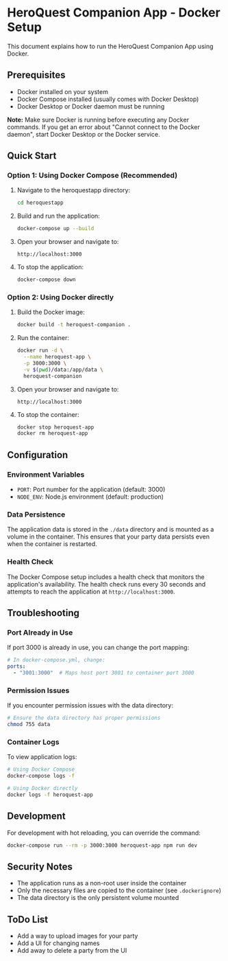 # HeroQuest Companion App - Docker Setup

This document explains how to run the HeroQuest Companion App using Docker.

## Prerequisites

- Docker installed on your system
- Docker Compose installed (usually comes with Docker Desktop)
- Docker Desktop or Docker daemon must be running

**Note:** Make sure Docker is running before executing any Docker commands. If you get an error about "Cannot connect to the Docker daemon", start Docker Desktop or the Docker service.

## Quick Start

### Option 1: Using Docker Compose (Recommended)

1. Navigate to the heroquestapp directory:
   ```bash
   cd heroquestapp
   ```

2. Build and run the application:
   ```bash
   docker-compose up --build
   ```

3. Open your browser and navigate to:
   ```
   http://localhost:3000
   ```

4. To stop the application:
   ```bash
   docker-compose down
   ```

### Option 2: Using Docker directly

1. Build the Docker image:
   ```bash
   docker build -t heroquest-companion .
   ```

2. Run the container:
   ```bash
   docker run -d \
     --name heroquest-app \
     -p 3000:3000 \
     -v $(pwd)/data:/app/data \
     heroquest-companion
   ```

3. Open your browser and navigate to:
   ```
   http://localhost:3000
   ```

4. To stop the container:
   ```bash
   docker stop heroquest-app
   docker rm heroquest-app
   ```

## Configuration

### Environment Variables

- `PORT`: Port number for the application (default: 3000)
- `NODE_ENV`: Node.js environment (default: production)

### Data Persistence

The application data is stored in the `./data` directory and is mounted as a volume in the container. This ensures that your party data persists even when the container is restarted.

### Health Check

The Docker Compose setup includes a health check that monitors the application's availability. The health check runs every 30 seconds and attempts to reach the application at `http://localhost:3000`.

## Troubleshooting

### Port Already in Use

If port 3000 is already in use, you can change the port mapping:

```yaml
# In docker-compose.yml, change:
ports:
  - "3001:3000"  # Maps host port 3001 to container port 3000
```

### Permission Issues

If you encounter permission issues with the data directory:

```bash
# Ensure the data directory has proper permissions
chmod 755 data
```

### Container Logs

To view application logs:

```bash
# Using Docker Compose
docker-compose logs -f

# Using Docker directly
docker logs -f heroquest-app
```

## Development

For development with hot reloading, you can override the command:

```bash
docker-compose run --rm -p 3000:3000 heroquest-app npm run dev
```

## Security Notes

- The application runs as a non-root user inside the container
- Only the necessary files are copied to the container (see `.dockerignore`)
- The data directory is the only persistent volume mounted

## ToDo List
- Add a way to upload images for your party
- Add a UI for changing names
- Add away to delete a party from the UI